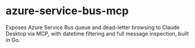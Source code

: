 # azure-service-bus-mcp
Exposes Azure Service Bus queue and dead-letter browsing to Claude Desktop via MCP, with datetime filtering and full message inspection, built in Go.
